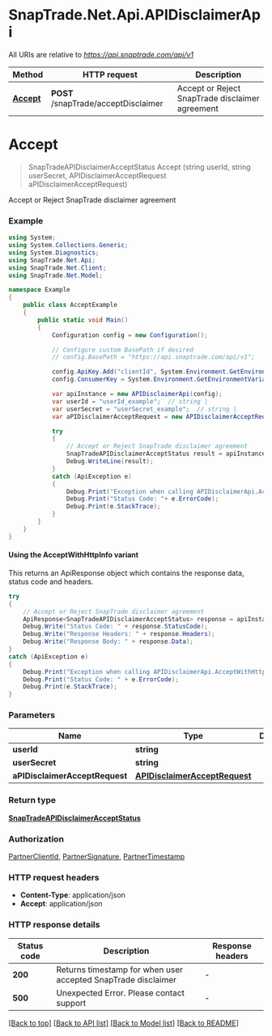 # SnapTrade.Net.Api.APIDisclaimerApi

All URIs are relative to *https://api.snaptrade.com/api/v1*

| Method | HTTP request | Description |
|--------|--------------|-------------|
| [**Accept**](APIDisclaimerApi.md#accept) | **POST** /snapTrade/acceptDisclaimer | Accept or Reject SnapTrade disclaimer agreement |

<a name="accept"></a>
# **Accept**
> SnapTradeAPIDisclaimerAcceptStatus Accept (string userId, string userSecret, APIDisclaimerAcceptRequest aPIDisclaimerAcceptRequest)

Accept or Reject SnapTrade disclaimer agreement

### Example
```csharp
using System;
using System.Collections.Generic;
using System.Diagnostics;
using SnapTrade.Net.Api;
using SnapTrade.Net.Client;
using SnapTrade.Net.Model;

namespace Example
{
    public class AcceptExample
    {
        public static void Main()
        {
            Configuration config = new Configuration();

            // Configure custom BasePath if desired
            // config.BasePath = "https://api.snaptrade.com/api/v1";

            config.ApiKey.Add("clientId", System.Environment.GetEnvironmentVariable("SNAPTRADE_CLIENT_ID"));
            config.ConsumerKey = System.Environment.GetEnvironmentVariable("SNAPTRADE_CONSUMER_KEY");

            var apiInstance = new APIDisclaimerApi(config);
            var userId = "userId_example";  // string | 
            var userSecret = "userSecret_example";  // string | 
            var aPIDisclaimerAcceptRequest = new APIDisclaimerAcceptRequest(); // APIDisclaimerAcceptRequest | 

            try
            {
                // Accept or Reject SnapTrade disclaimer agreement
                SnapTradeAPIDisclaimerAcceptStatus result = apiInstance.Accept(userId, userSecret, aPIDisclaimerAcceptRequest);
                Debug.WriteLine(result);
            }
            catch (ApiException e)
            {
                Debug.Print("Exception when calling APIDisclaimerApi.Accept: " + e.Message);
                Debug.Print("Status Code: "+ e.ErrorCode);
                Debug.Print(e.StackTrace);
            }
        }
    }
}
```

#### Using the AcceptWithHttpInfo variant
This returns an ApiResponse object which contains the response data, status code and headers.

```csharp
try
{
    // Accept or Reject SnapTrade disclaimer agreement
    ApiResponse<SnapTradeAPIDisclaimerAcceptStatus> response = apiInstance.AcceptWithHttpInfo(userId, userSecret, aPIDisclaimerAcceptRequest);
    Debug.Write("Status Code: " + response.StatusCode);
    Debug.Write("Response Headers: " + response.Headers);
    Debug.Write("Response Body: " + response.Data);
}
catch (ApiException e)
{
    Debug.Print("Exception when calling APIDisclaimerApi.AcceptWithHttpInfo: " + e.Message);
    Debug.Print("Status Code: " + e.ErrorCode);
    Debug.Print(e.StackTrace);
}
```

### Parameters

| Name | Type | Description | Notes |
|------|------|-------------|-------|
| **userId** | **string** |  |  |
| **userSecret** | **string** |  |  |
| **aPIDisclaimerAcceptRequest** | [**APIDisclaimerAcceptRequest**](APIDisclaimerAcceptRequest.md) |  |  |

### Return type

[**SnapTradeAPIDisclaimerAcceptStatus**](SnapTradeAPIDisclaimerAcceptStatus.md)

### Authorization

[PartnerClientId](../README.md#PartnerClientId), [PartnerSignature](../README.md#PartnerSignature), [PartnerTimestamp](../README.md#PartnerTimestamp)

### HTTP request headers

 - **Content-Type**: application/json
 - **Accept**: application/json


### HTTP response details
| Status code | Description | Response headers |
|-------------|-------------|------------------|
| **200** | Returns timestamp for when user accepted SnapTrade disclaimer |  -  |
| **500** | Unexpected Error. Please contact support |  -  |

[[Back to top]](#) [[Back to API list]](../README.md#documentation-for-api-endpoints) [[Back to Model list]](../README.md#documentation-for-models) [[Back to README]](../README.md)

